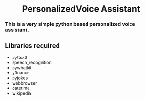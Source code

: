 <div align=center>
 <h1>PersonalizedVoice Assistant</h1>
</div>

### This is a very simple python based personalized voice assistant.

## Libraries required

- pyttsx3
- speech_recognition
- pywhatkit
- yfinance
- pyjokes
- webbrowser
- datetime
- wikipedia
